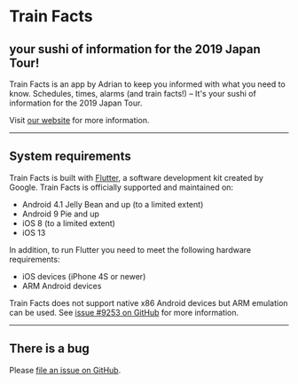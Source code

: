 # Train Facts
## your sushi of information for the 2019 Japan Tour!

Train Facts is an app by Adrian to keep you informed with what you need to know. Schedules, times, alarms (and train facts!) – It's your sushi of information for the 2019 Japan Tour.

Visit [our website](https://trainfacts.github.io/android) for more information.

***

## System requirements

Train Facts is built with [Flutter](https://flutter.dev), a software development kit created by Google. Train Facts is officially supported and maintained on:

- Android 4.1 Jelly Bean and up (to a limited extent)
- Android 9 Pie and up
- iOS 8 (to a limited extent)
- iOS 13

In addition, to run Flutter you need to meet the following hardware requirements:

- iOS devices (iPhone 4S or newer)
- ARM Android devices

Train Facts does not support native x86 Android devices but ARM emulation can be used. See [issue #9253 on GitHub](https://github.com/flutter/flutter/issues/9253) for more information.

***

## There is a bug

Please [file an issue on GitHub](https://github.com/TrainFacts/main/issues).